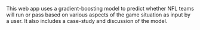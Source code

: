 This web app uses a gradient-boosting model to predict whether NFL teams will run or pass based on various aspects of the game situation as input by a user. It also includes a case-study and discussion of the model.